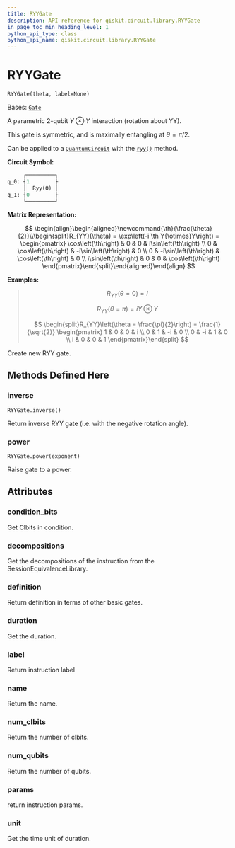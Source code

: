 ```yaml
---
title: RYYGate
description: API reference for qiskit.circuit.library.RYYGate
in_page_toc_min_heading_level: 1
python_api_type: class
python_api_name: qiskit.circuit.library.RYYGate
---
```


# RYYGate

<span id="qiskit.circuit.library.RYYGate" />

`RYYGate(theta, label=None)`

Bases: [`Gate`](qiskit.circuit.Gate "qiskit.circuit.gate.Gate")

A parametric 2-qubit $Y \otimes Y$ interaction (rotation about YY).

This gate is symmetric, and is maximally entangling at $\theta = \pi/2$.

Can be applied to a [`QuantumCircuit`](qiskit.circuit.QuantumCircuit "qiskit.circuit.QuantumCircuit") with the [`ryy()`](qiskit.circuit.QuantumCircuit#ryy "qiskit.circuit.QuantumCircuit.ryy") method.

**Circuit Symbol:**

```python
     ┌─────────┐
q_0: ┤1        ├
     │  Ryy(ϴ) │
q_1: ┤0        ├
     └─────────┘
```

**Matrix Representation:**

$$
 \begin{align}\begin{aligned}\newcommand{\th}{\frac{\theta}{2}}\\\begin{split}R_{YY}(\theta) = \exp\left(-i \th Y{\otimes}Y\right) =
    \begin{pmatrix}
        \cos\left(\th\right)   & 0           & 0           & i\sin\left(\th\right) \\
        0           & \cos\left(\th\right)   & -i\sin\left(\th\right) & 0 \\
        0           & -i\sin\left(\th\right) & \cos\left(\th\right)   & 0 \\
        i\sin\left(\th\right)  & 0           & 0           & \cos\left(\th\right)
    \end{pmatrix}\end{split}\end{aligned}\end{align} 
$$

**Examples:**

> $$
> R_{YY}(\theta = 0) = I
> $$
>
> $$
> R_{YY}(\theta = \pi) = i Y \otimes Y
> $$
>
> $$
> \begin{split}R_{YY}\left(\theta = \frac{\pi}{2}\right) = \frac{1}{\sqrt{2}}
>                         \begin{pmatrix}
>                             1 & 0 & 0 & i \\
>                             0 & 1 & -i & 0 \\
>                             0 & -i & 1 & 0 \\
>                             i & 0 & 0 & 1
>                         \end{pmatrix}\end{split}
> $$

Create new RYY gate.

## Methods Defined Here

<span id="qiskit-circuit-library-ryygate-inverse" />

### inverse

<span id="qiskit.circuit.library.RYYGate.inverse" />

`RYYGate.inverse()`

Return inverse RYY gate (i.e. with the negative rotation angle).

<span id="qiskit-circuit-library-ryygate-power" />

### power

<span id="qiskit.circuit.library.RYYGate.power" />

`RYYGate.power(exponent)`

Raise gate to a power.

## Attributes

<span id="qiskit.circuit.library.RYYGate.condition_bits" />

### condition\_bits

Get Clbits in condition.

<span id="qiskit.circuit.library.RYYGate.decompositions" />

### decompositions

Get the decompositions of the instruction from the SessionEquivalenceLibrary.

<span id="qiskit.circuit.library.RYYGate.definition" />

### definition

Return definition in terms of other basic gates.

<span id="qiskit.circuit.library.RYYGate.duration" />

### duration

Get the duration.

<span id="qiskit.circuit.library.RYYGate.label" />

### label

Return instruction label

<span id="qiskit.circuit.library.RYYGate.name" />

### name

Return the name.

<span id="qiskit.circuit.library.RYYGate.num_clbits" />

### num\_clbits

Return the number of clbits.

<span id="qiskit.circuit.library.RYYGate.num_qubits" />

### num\_qubits

Return the number of qubits.

<span id="qiskit.circuit.library.RYYGate.params" />

### params

return instruction params.

<span id="qiskit.circuit.library.RYYGate.unit" />

### unit

Get the time unit of duration.


